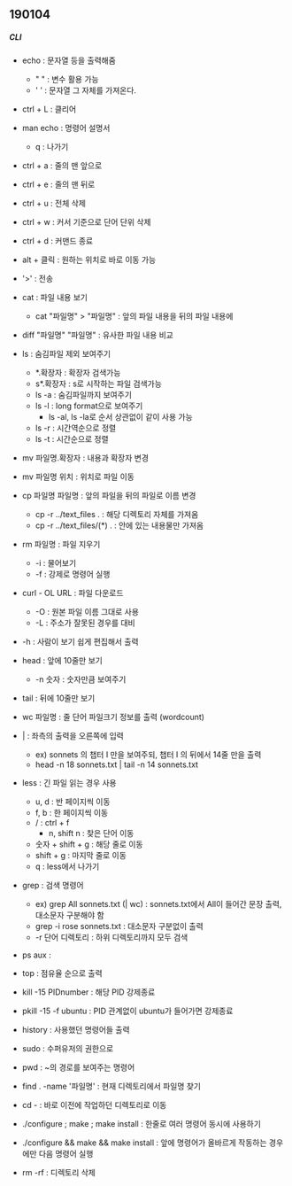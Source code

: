 ## 190104

##### CLI

- echo : 문자열 등을 출력해줌
  - " " : 변수 활용 가능
  - ' ' : 문자열 그 자체를 가져온다.
- ctrl + L : 클리어
- man echo : 명령어 설명서

  - q : 나가기
- ctrl + a : 줄의 맨 앞으로
- ctrl + e : 줄의 맨 뒤로
- ctrl + u : 전체 삭제
- ctrl + w : 커서 기준으로 단어 단위 삭제
- ctrl + d : 커맨드 종료
- alt + 클릭 : 원하는 위치로 바로 이동 가능
- '>' : 전송
- cat : 파일 내용 보기

  - cat "파일명" > "파일명" : 앞의 파일 내용을 뒤의 파일 내용에
- diff "파일명" "파일명" : 유사한 파일 내용 비교
- ls : 숨김파일 제외 보여주기
  - *.확장자 : 확장자 검색가능
  - s*.확장자 : s로 시작하는 파일 검색가능
  - ls -a : 숨김파일까지 보여주기
  - ls -l : long format으로 보여주기
    - ls -al, ls -la로 순서 상관없이 같이 사용 가능
  - ls -r : 시간역순으로 정렬
  - ls -t : 시간순으로 정렬 
- mv 파일명.확장자 : 내용과 확장자 변경
- mv 파일명 위치 : 위치로 파일 이동
- cp 파일명 파일명 : 앞의 파일을 뒤의 파일로 이름 변경
  - cp -r ../text_files . : 해당 디렉토리 자체를 가져옴
  - cp -r ../text_files/(*) . : 안에 있는 내용물만 가져옴
- rm 파일명 :  파일 지우기
  - -i : 물어보기
  - -f : 강제로 명령어 실행
- curl - OL URL : 파일 다운로드
  - -O : 원본 파일 이름 그대로 사용
  - -L : 주소가 잘못된 경우를 대비
- -h : 사람이 보기 쉽게 편집해서 출력
- head : 앞에 10줄만 보기
  - -n 숫자 : 숫자만큼 보여주기
- tail : 뒤에 10줄만 보기
- wc 파일명 : 줄 단어 파일크기 정보를 출력 (wordcount)
- | : 좌측의 출력을 오른쪽에 입력
  - ex) sonnets 의 챕터 I 만을 보여주되, 챕터 I 의 뒤에서 14줄 만을 출력
  - head -n 18 sonnets.txt | tail -n 14 sonnets.txt

- less : 긴 파일 읽는 경우 사용
  - u, d : 반 페이지씩 이동
  - f, b : 한 페이지씩 이동
  - / : ctrl + f
    - n, shift n : 찾은 단어 이동
  - 숫자 + shift + g : 해당 줄로 이동
  - shift + g : 마지막 줄로 이동
  - q : less에서 나가기
- grep : 검색 명령어
  - ex) grep All sonnets.txt (| wc) : sonnets.txt에서 All이 들어간 문장 출력, 대소문자 구분해야 함
  - grep -i rose sonnets.txt : 대소문자 구분없이 출력
  - -r 단어 디렉토리 : 하위 디렉토리까지 모두 검색 
- ps aux :
- top : 점유율 순으로 출력
- kill -15 PIDnumber : 해당 PID 강제종료
- pkill -15 -f ubuntu : PID 관계없이 ubuntu가 들어가면 강제종료
- history : 사용했던 명령어들 출력
- sudo : 수퍼유저의 권한으로
- pwd : ~의 경로를 보여주는 명령어
- find . -name '파일명' : 현재 디렉토리에서 파일명 찾기
- cd - : 바로 이전에 작업하던 디렉토리로 이동
- ./configure ; make ; make install : 한줄로 여러 명령어 동시에 사용하기
- ./configure && make && make install : 앞에 명령어가 올바르게 작동하는 경우에만 다음 명령어 실행
- rm -rf : 디렉토리 삭제

